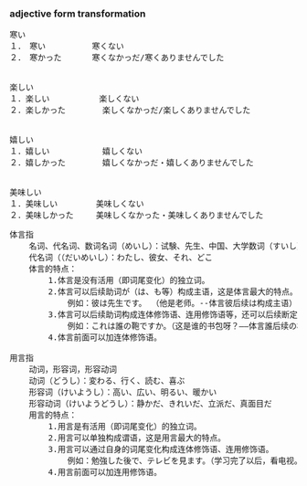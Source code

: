 ### adjective form transformation
<pre>
寒い　
１．　寒い　　　　	寒くない　
２．　寒かった　　	寒くなかっだ/寒くありませんでした


楽しい
１．楽しい　	　　　　楽しくない
２．楽しかった　　　　	楽しくなかっだ/楽しくありませんでした


嬉しい
１．嬉しい　　　　　　	嬉しくない
２．嬉しかった　　　　	嬉しくなかっだ・嬉しくありませんでした


美味しい
１．美味しい　　　	美味しくない
２．美味しかった　	美味しくなかった・美味しくありませんでした
</pre>







<pre>
体言指
	名词、代名词、数词名词（めいし）：试験、先生、中国、大学数词（すいし）：12、2阶、500円
	代名词（（だいめいし）：わたし、彼女、それ、どこ
	体言的特点：
		1.体言是没有活用（即词尾变化）的独立词。
		2.体言可以后续助词が（は、も等）构成主语，这是体言最大的特点。
			例如：彼は先生です。 （他是老师。--体言彼后续は构成主语）
		3.体言可以后续助词构成连体修饰语、连用修饰语等，还可以后续断定助动词だ（です）等构成谓语。
			例如：これは誰の鞄ですか。（这是谁的书包呀？――体言誰后续の构成连体修饰语）
		4.体言前面可以加连体修饰语。

用言指
	动词，形容词，形容动词　
	动词（どうし）：変わる、行く、読む、喜ぶ
	形容词（けいようし）：高い、広い、明るい、暖かい
	形容动词（けいようどうし）：静かだ、きれいだ、立派だ、真面目だ 
	用言的特点：
		1.用言是有活用（即词尾变化）的独立词。
		2.用言可以单独构成谓语，这是用言最大的特点。
		3.用言可以通过自身的词尾变化构成连体修饰语、连用修饰语。
			例如：勉強した後で、テレビを見ます。（学习完了以后，看电视。――勉強する自身变成た形来修饰後，构成连体修饰语）
		4.用言前面可以加连用修饰语。
</pre>



　
